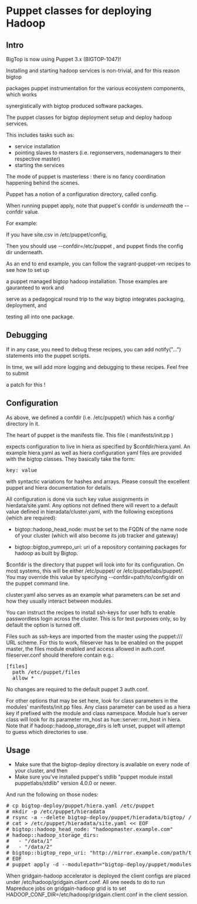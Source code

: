 # Puppet classes for deploying Hadoop

## Intro

BigTop is now using Puppet 3.x (BIGTOP-1047)!

Installing and starting hadoop services is non-trivial, and for this reason bigtop 

packages puppet instrumentation for the various ecosystem components, which works

synergistically with bigtop produced software packages.

The puppet classes for bigtop deployment setup and deploy hadoop services.

This includes tasks such as:

- service installation
- pointing slaves to masters (i.e. regionservers, nodemanagers to their respective master)
- starting the services

The mode of puppet is masterless : there is no fancy coordination happening behind the scenes.

Puppet has a notion of a configuration directory, called config.  

When running puppet apply, note that puppet's confdir is *underneath* the --confdir value.

For example: 

If you have site.csv in /etc/puppet/config, 

Then you should use --confdir=/etc/puppet , and puppet finds the config dir underneath.

As an end to end example, you can follow the vagrant-puppet-vm recipes to see how to set up

a puppet managed bigtop hadoop installation.  Those examples are gauranteed to work and 

serve as a pedagogical round trip to the way bigtop integrates packaging, deployment, and 

testing all into one package.

## Debugging

If in any case, you need to debug these recipes, you can add notify("...") statements into 
the puppet scripts.  

In time, we will add more logging and debugging to these recipes.  Feel free to submit 

a patch for this !

## Configuration

As above, we defined a confdir (i.e. /etc/puppet/) which has a config/ directory in it.

The heart of puppet is the manifests file.  This file ( manifests/init.pp ) 

expects configuration to live in hiera as specified by $confdir/hiera.yaml. An example
hiera.yaml as well as hiera configuration yaml files are provided with the bigtop classes. They
basically take the form:

<pre>
key: value
</pre>

with syntactic variations for hashes and arrays. Please consult the excellent puppet and hiera
documentation for details.

All configuration is done via such key value assignments in hierdata/site.yaml.  Any options
not defined there will revert to a default value defined in hieradata/cluster.yaml, with the
following exceptions (which are required):

* bigtop::hadoop\_head\_node: must be set to the FQDN of the name node of your
	cluster (which will also become its job tracker and gateway)

* bigtop::bigtop\_yumrepo\_uri: uri of a repository containing packages for
	hadoop as built by Bigtop.

$confdir is the directory that puppet will look into for its configuration.  On most systems, 
this will be either /etc/puppet/ or /etc/puppetlabs/puppet/.  You may override this value by 
specifying --confdir=path/to/config/dir on the puppet command line.

cluster.yaml also serves as an example what parameters can be set and how they usually interact
between modules.

You can instruct the recipes to install ssh-keys for user hdfs to enable passwordless login
across the cluster. This is for test purposes only, so by default the option is turned off.

Files such as ssh-keys are imported from the master using the puppet:/// URL scheme. For this
to work, fileserver has to be enabled on the puppet master, the files module enabled and access
allowed in auth.conf. fileserver.conf should therefore contain e.g.:

<pre>
[files]
  path /etc/puppet/files
  allow *
</pre>

No changes are required to the default puppet 3 auth.conf.

For other options that may be set here, look for class parameters in the modules'
manifests/init.pp files. Any class parameter can be used as a hiera key if prefixed with the
module and class namespace. Module hue's server class will look for its parameter rm_host as
hue::server::rm_host in hiera.
Note that if hadoop::hadoop\_storage\_dirs is left unset, puppet will attempt to guess which
directories to use.

## Usage

- Make sure that the bigtop-deploy directory is available on every node of your cluster, and then
- Make sure you've installed puppet's stdlib "puppet module install puppetlabs/stdlib" version
  4.0.0 or newer.

And run the following on those nodes:

<pre>
# cp bigtop-deploy/puppet/hiera.yaml /etc/puppet
# mkdir -p /etc/puppet/hieradata
# rsync -a --delete bigtop-deploy/puppet/hieradata/bigtop/ /etc/puppet/hieradata/bigtop/
# cat > /etc/puppet/hieradata/site.yaml &lt;&lt; EOF
# bigtop::hadoop_head_node: "hadoopmaster.example.com"
# hadoop::hadoop_storage_dirs:
#   - "/data/1"
#   - "/data/2"
# bigtop::bigtop_repo_uri: "http://mirror.example.com/path/to/mirror/"
# EOF
# puppet apply -d --modulepath="bigtop-deploy/puppet/modules:/etc/puppet/modules" bigtop-deploy/puppet/manifests/site.pp
</pre>

When gridgain-hadoop accelerator is deployed the client configs are placed under
/etc/hadoop/gridgain.client.conf. All one needs to do to run Mapreduce jobs on gridgain-hadoop grid
is to set HADOOP_CONF_DIR=/etc/hadoop/gridgain.client.conf in the client session.
